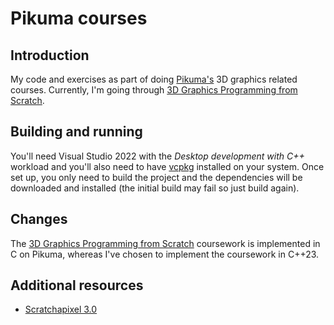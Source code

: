 # Pikuma courses

## Introduction

My code and exercises as part of doing [Pikuma's](https://pikuma.com/) 3D graphics related courses. Currently, I'm going through [3D Graphics Programming from Scratch](https://courses.pikuma.com/courses/learn-computer-graphics-programming).

## Building and running

You'll need Visual Studio 2022 with the _Desktop development with C++_ workload and you'll also need to have [vcpkg](https://github.com/microsoft/vcpkg) installed on your system. Once set up, you only need to build the project and the dependencies will be downloaded and installed (the initial build may fail so just build again).

## Changes

The [3D Graphics Programming from Scratch](https://courses.pikuma.com/courses/learn-computer-graphics-programming) coursework is implemented in C on Pikuma, whereas I've chosen to implement the coursework in C++23.

## Additional resources

* [Scratchapixel 3.0](https://scratchapixel.com/)
